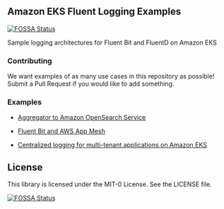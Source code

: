 ## Amazon EKS Fluent Logging Examples
[![FOSSA Status](https://app.fossa.com/api/projects/git%2Bgithub.com%2Fpriyavartk%2Famazon-eks-fluent-logging-examples.svg?type=shield)](https://app.fossa.com/projects/git%2Bgithub.com%2Fpriyavartk%2Famazon-eks-fluent-logging-examples?ref=badge_shield)


Sample logging architectures for Fluent Bit and FluentD on Amazon EKS

### Contributing

We want examples of as many use cases in this repository as possible! Submit a Pull Request if you would like to add something.

### Examples

* [Aggregator to Amazon OpenSearch Service](examples/aggregator-to-amazon-opensearch/README.md)

* [Fluent Bit and AWS App Mesh](examples/fluent-bit-appmesh/README.md)


* [Centralized logging for multi-tenant applications on Amazon EKS](examples/eks-msk-opensearch/README.md)

## License

This library is licensed under the MIT-0 License. See the LICENSE file.



[![FOSSA Status](https://app.fossa.com/api/projects/git%2Bgithub.com%2Fpriyavartk%2Famazon-eks-fluent-logging-examples.svg?type=large)](https://app.fossa.com/projects/git%2Bgithub.com%2Fpriyavartk%2Famazon-eks-fluent-logging-examples?ref=badge_large)